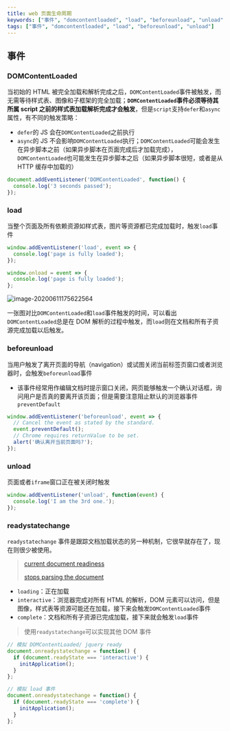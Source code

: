 ```yaml
---
title: web 页面生命周期
keywords: ["事件", "domcontentloaded", "load", "beforeunload", "unload", "readystatechange", "页面加载过程中的事件"]
tags: ["事件", "domcontentloaded", "load", "beforeunload", "unload"]
---
```


## 事件

### DOMContentLoaded

当初始的 HTML 被完全加载和解析完成之后，`DOMContentLoaded`事件被触发，而无需等待样式表、图像和子框架的完全加载；**`DOMContentLoaded`事件必须等待其所属 script 之前的样式表加载解析完成才会触发**，但是`script`支持`defer`和`async`属性，有不同的触发策略：

- `defer`的 JS 会在`DOMContentLoaded`之前执行
- `async`的 JS 不会影响`DOMContentLoaded`执行；`DOMContentLoaded`可能会发生在异步脚本之前（如果异步脚本在页面完成后才加载完成），`DOMContentLoaded`也可能发生在异步脚本之后（如果异步脚本很短，或者是从 HTTP 缓存中加载的）

```javascript
document.addEventListener('DOMContentLoaded', function() {
  console.log('3 seconds passed');
});
```

### load

当整个页面及所有依赖资源如样式表，图片等资源都已完成加载时，触发`load`事件

```javascript
window.addEventListener('load', event => {
  console.log('page is fully loaded');
});

window.onload = event => {
  console.log('page is fully loaded');
};
```

![image-20200611175622564](../../../public/images/image-20200611175622564.png)

一张图对比`DOMContentLoaded`和`load`事件触发的时间，可以看出`DOMContentLoaded`总是在 DOM 解析的过程中触发，而`load`则在文档和所有子资源完成加载以后触发。

### beforeunload

当用户触发了离开页面的导航（navigation）或试图关闭当前标签页窗口或者浏览器时，会触发`beforeunload`事件

- 该事件经常用作编辑文档时提示窗口关闭，网页能够触发一个确认对话框，询问用户是否真的要离开该页面；但是需要注意阻止默认的浏览器事件`preventDefault`

```javascript
window.addEventListener('beforeunload', event => {
  // Cancel the event as stated by the standard.
  event.preventDefault();
  // Chrome requires returnValue to be set.
  alert('确认离开当前页面吗?');
});
```

### unload

页面或者`iframe`窗口正在被关闭时触发

```javascript
window.addEventListener('unload', function(event) {
  console.log('I am the 3rd one.');
});
```

### readystatechange

`readystatechange` 事件是跟踪文档加载状态的另一种机制，它很早就存在了，现在则很少被使用。

> [current document readiness](https://html.spec.whatwg.org/multipage/dom.html#current-document-readiness)
>
> [stops parsing the document](https://html.spec.whatwg.org/multipage/parsing.html#the-end)

- `loading`：正在加载
- `interactive`：浏览器完成对所有 HTML 的解析，DOM 元素可以访问，但是图像，样式表等资源可能还在加载，接下来会触发`DOMContentLoaded`事件
- `complete`：文档和所有子资源已完成加载，接下来就会触发`load`事件

> 使用`readystatechange`可以实现其他 DOM 事件

```javascript
// 模拟 DOMContentLoaded/ jquery ready
document.onreadystatechange = function() {
  if (document.readyState === 'interactive') {
    initApplication();
  }
};
```

```javascript
// 模拟 load 事件
document.onreadystatechange = function() {
  if (document.readyState === 'complete') {
    initApplication();
  }
};
```

